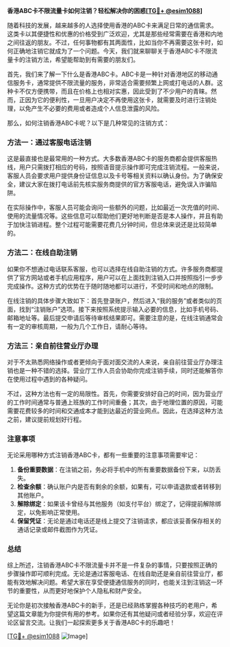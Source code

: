 **香港ABC卡不限流量卡如何注销？轻松解决你的困惑[[TG💪+ @esim1088](https://t.me/s/esim1088)]**

随着科技的发展，越来越多的人选择使用香港的ABC卡来满足日常的通信需求。这类卡以其便捷性和优惠的价格受到广泛欢迎，尤其是那些经常需要在香港和内地之间往返的朋友。不过，任何事物都有其两面性，比如当你不再需要这张卡时，如何正确地注销它就成为了一个问题。今天，我们就来聊聊关于香港ABC卡不限流量卡的注销方法，希望能帮助到有需要的朋友们。

首先，我们来了解一下什么是香港ABC卡。ABC卡是一种针对香港地区的移动通信服务卡，通常提供不限流量的服务，非常适合需要频繁上网或打电话的人群。这种卡不仅方便携带，而且在价格上也相对实惠，因此受到了不少用户的青睐。然而，正因为它的便利性，一旦用户决定不再使用这张卡，就需要及时进行注销处理，以免产生不必要的费用或者造成个人信息泄露的风险。

那么，如何注销香港ABC卡呢？以下是几种常见的注销方式：

### 方法一：通过客服电话注销

这是最直接也是最常用的一种方式。大多数香港ABC卡的服务商都会提供客服热线，用户只需拨打相应的号码，按照语音提示操作即可完成注销流程。一般来说，客服人员会要求用户提供身份证信息以及卡号等相关资料以确认身份。为了确保安全，建议大家在拨打电话前先核实服务商提供的官方客服电话，避免误入诈骗陷阱。

在实际操作中，客服人员可能会询问一些额外的问题，比如最近一次充值的时间、使用的流量情况等。这些信息可以帮助他们更好地判断是否是本人操作，并且有助于加快注销进程。整个过程可能需要花费几分钟时间，但总体来说还是比较简单的。

### 方法二：在线自助注销

如果你不想通过电话联系客服，也可以选择在线自助注销的方式。许多服务商都提供了官方网站或者手机应用程序，用户可以在上面找到注销入口并按照指引一步步完成操作。这种方式的优势在于随时随地都可以进行，不受时间和地点的限制。

在线注销的具体步骤大致如下：首先登录账户，然后进入“我的服务”或者类似的页面，找到“注销账户”选项。接下来按照系统提示输入必要的信息，比如手机号码、邮箱地址等。最后提交申请后等待审核结果即可。需要注意的是，在线注销通常会有一定的审核周期，一般为几个工作日，请耐心等待。

### 方法三：亲自前往营业厅办理

对于不太熟悉网络操作或者更倾向于面对面交流的人来说，亲自前往营业厅办理注销也是一种不错的选择。营业厅工作人员会协助你完成注销手续，同时还能解答你在使用过程中遇到的各种疑问。

不过，这种方法也有一定的局限性。首先，你需要安排好自己的时间，因为营业厅的工作时间通常与普通上班族的工作时间重叠；其次，由于地理位置的原因，可能需要花费较多的时间和交通成本才能到达最近的营业网点。因此，在选择这种方法之前，建议提前规划好行程。

### 注意事项

无论采用哪种方式注销香港ABC卡，都有一些重要的注意事项需要牢记：

1. **备份重要数据**：在注销之前，务必将手机中的所有重要数据备份下来，以防丢失。
2. **检查余额**：确认账户内是否有剩余的余额，如果有，可以申请退款或者转移到其他账户。
3. **解除绑定**：如果该卡曾经与其他服务（如支付平台）绑定了，记得提前解除绑定，以免影响正常使用。
4. **保留凭证**：无论是通过电话还是线上提交了注销请求，都应该妥善保存相关的通话记录或邮件截图作为凭证。

### 总结

综上所述，注销香港ABC卡不限流量卡并不是一件复杂的事情，只要按照正确的步骤操作即可顺利完成。无论是通过客服电话、在线自助还是亲自前往营业厅，都能有效地解决问题。希望大家在享受便捷通信服务的同时，也能关注到注销这一环节的重要性，从而更好地保护个人隐私和财产安全。

无论你是初次接触香港ABC卡的新手，还是已经熟练掌握各种技巧的老用户，希望这篇文章能为你提供有用的参考。如果你还有其他疑问或者经验分享，欢迎在评论区留言交流。让我们一起探索更多关于香港ABC卡的乐趣吧！

[[TG💪+ @esim1088](https://t.me/s/esim1088) ![Image](https://i.postimg.cc/4NQfJmqS/Snipaste-2025-05-13-00-14-12.png)]